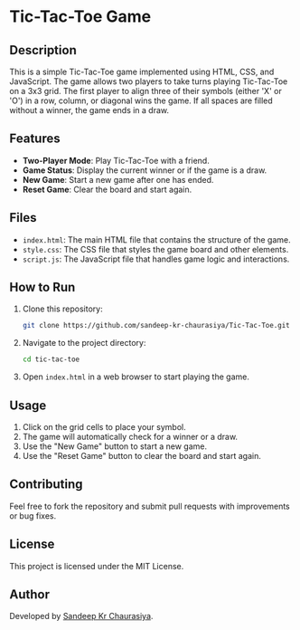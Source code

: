 # Tic-Tac-Toe Game

## Description

This is a simple Tic-Tac-Toe game implemented using HTML, CSS, and JavaScript. The game allows two players to take turns playing Tic-Tac-Toe on a 3x3 grid. The first player to align three of their symbols (either 'X' or 'O') in a row, column, or diagonal wins the game. If all spaces are filled without a winner, the game ends in a draw.

## Features


- **Two-Player Mode**: Play Tic-Tac-Toe with a friend.
- **Game Status**: Display the current winner or if the game is a draw.
- **New Game**: Start a new game after one has ended.
- **Reset Game**: Clear the board and start again.

## Files

- `index.html`: The main HTML file that contains the structure of the game.
- `style.css`: The CSS file that styles the game board and other elements.
- `script.js`: The JavaScript file that handles game logic and interactions.

## How to Run

1. Clone this repository:
    ```bash
    git clone https://github.com/sandeep-kr-chaurasiya/Tic-Tac-Toe.git
    ```

2. Navigate to the project directory:
    ```bash
    cd tic-tac-toe
    ```

3. Open `index.html` in a web browser to start playing the game.

## Usage

1. Click on the grid cells to place your symbol.
2. The game will automatically check for a winner or a draw.
3. Use the "New Game" button to start a new game.
4. Use the "Reset Game" button to clear the board and start again.

## Contributing

Feel free to fork the repository and submit pull requests with improvements or bug fixes. 

## License

This project is licensed under the MIT License.

## Author

Developed by [Sandeep Kr Chaurasiya](https://github.com/sandeep-kr-chaurasiya).
